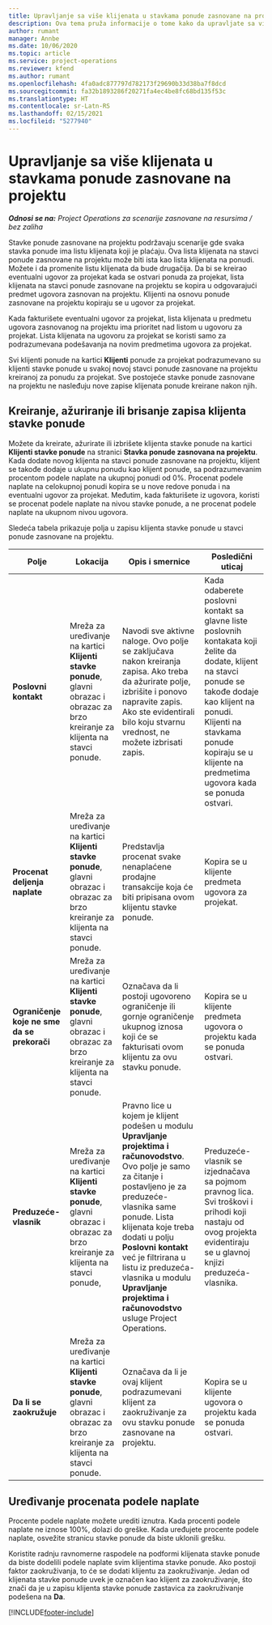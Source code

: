 ```yaml
---
title: Upravljanje sa više klijenata u stavkama ponude zasnovane na projektu
description: Ova tema pruža informacije o tome kako da upravljate sa više klijenata u stavkama ponude zasnovane na projektu.
author: rumant
manager: Annbe
ms.date: 10/06/2020
ms.topic: article
ms.service: project-operations
ms.reviewer: kfend
ms.author: rumant
ms.openlocfilehash: 4fa0adc877797d782173f29690b33d38ba7f8dcd
ms.sourcegitcommit: fa32b1893286f20271fa4ec4be8fc68bd135f53c
ms.translationtype: HT
ms.contentlocale: sr-Latn-RS
ms.lasthandoff: 02/15/2021
ms.locfileid: "5277940"
---
```

# <a name="manage-multiple-customers-on-project-based-quote-lines"></a>Upravljanje sa više klijenata u stavkama ponude zasnovane na projektu

_**Odnosi se na:** Project Operations za scenarije zasnovane na resursima / bez zaliha_

Stavke ponude zasnovane na projektu podržavaju scenarije gde svaka stavka ponude ima listu klijenata koji je plaćaju. Ova lista klijenata na stavci ponude zasnovane na projektu može biti ista kao lista klijenata na ponudi. Možete i da promenite listu klijenata da bude drugačija. Da bi se kreirao eventualni ugovor za projekat kada se ostvari ponuda za projekat, lista klijenata na stavci ponude zasnovane na projektu se kopira u odgovarajući predmet ugovora zasnovan na projektu. Klijenti na osnovu ponude zasnovane na projektu kopiraju se u ugovor za projekat.

Kada fakturišete eventualni ugovor za projekat, lista klijenata u predmetu ugovora zasnovanog na projektu ima prioritet nad listom u ugovoru za projekat. Lista klijenata na ugovoru za projekat se koristi samo za podrazumevana podešavanja na novim predmetima ugovora za projekat.

Svi klijenti ponude na kartici **Klijenti** ponude za projekat podrazumevano su klijenti stavke ponude u svakoj novoj stavci ponude zasnovane na projektu kreiranoj za ponudu za projekat. Sve postojeće stavke ponude zasnovane na projektu ne nasleđuju nove zapise klijenata ponude kreirane nakon njih.

## <a name="create-update-or-delete-a-quote-line-customer-record"></a>Kreiranje, ažuriranje ili brisanje zapisa klijenta stavke ponude

Možete da kreirate, ažurirate ili izbrišete klijenta stavke ponude na kartici **Klijenti stavke ponude** na stranici **Stavka ponude zasnovana na projektu**. Kada dodate novog klijenta na stavci ponude zasnovane na projektu, klijent se takođe dodaje u ukupnu ponudu kao klijent ponude, sa podrazumevanim procentom podele naplate na ukupnoj ponudi od 0%. Procenat podele naplate na celokupnoj ponudi kopira se u nove redove ponuda i na eventualni ugovor za projekat. Međutim, kada fakturišete iz ugovora, koristi se procenat podele naplate na nivou stavke ponude, a ne procenat podele naplate na ukupnom nivou ugovora. 

Sledeća tabela prikazuje polja u zapisu klijenta stavke ponude u stavci ponude zasnovane na projektu.

| Polje | Lokacija | Opis i smernice | Posledični uticaj |
| --- | --- | --- | --- |
| **Poslovni kontakt** | Mreža za uređivanje na kartici **Klijenti stavke ponude**, glavni obrazac i obrazac za brzo kreiranje za klijenta na stavci ponude. | Navodi sve aktivne naloge. Ovo polje se zaključava nakon kreiranja zapisa. Ako treba da ažurirate polje, izbrišite i ponovo napravite zapis. Ako ste evidentirali bilo koju stvarnu vrednost, ne možete izbrisati zapis. | Kada odaberete poslovni kontakt sa glavne liste poslovnih kontakata koji želite da dodate, klijent na stavci ponude se takođe dodaje kao klijent na ponudi. Klijenti na stavkama ponude kopiraju se u klijente na predmetima ugovora kada se ponuda ostvari. |
| **Procenat deljenja naplate** | Mreža za uređivanje na kartici **Klijenti stavke ponude**, glavni obrazac i obrazac za brzo kreiranje za klijenta na stavci ponude. | Predstavlja procenat svake nenaplaćene prodajne transakcije koja će biti pripisana ovom klijentu stavke ponude. | Kopira se u klijente predmeta ugovora za projekat. |
| **Ograničenje koje ne sme da se prekorači** | Mreža za uređivanje na kartici **Klijenti stavke ponude**, glavni obrazac i obrazac za brzo kreiranje za klijenta na stavci ponude. | Označava da li postoji ugovoreno ograničenje ili gornje ograničenje ukupnog iznosa koji će se fakturisati ovom klijentu za ovu stavku ponude. | Kopira se u klijente predmeta ugovora o projektu kada se ponuda ostvari. |
| **Preduzeće-vlasnik** | Mreža za uređivanje na kartici **Klijenti stavke ponude**, glavni obrazac i obrazac za brzo kreiranje za klijenta na stavci ponude, | Pravno lice u kojem je klijent podešen u modulu **Upravljanje projektima i računovodstvo**. Ovo polje je samo za čitanje i postavljeno je za preduzeće-vlasnika same ponude. Lista klijenata koje treba dodati u polju **Poslovni kontakt** već je filtrirana u listu iz preduzeća-vlasnika u modulu **Upravljanje projektima i računovodstvo** usluge Project Operations. | Preduzeće-vlasnik se izjednačava sa pojmom pravnog lica. Svi troškovi i prihodi koji nastaju od ovog projekta evidentiraju se u glavnoj knjizi preduzeća-vlasnika. |
| **Da li se zaokružuje** | Mreža za uređivanje na kartici **Klijenti stavke ponude**, glavni obrazac i obrazac za brzo kreiranje za klijenta na stavci ponude. | Označava da li je ovaj klijent podrazumevani klijent za zaokruživanje za ovu stavku ponude zasnovane na projektu. | Kopira se u klijente ugovora o projektu kada se ponuda ostvari. |

## <a name="edit-billing-split-percentages"></a>Uređivanje procenata podele naplate

Procente podele naplate možete urediti iznutra. Kada procenti podele naplate ne iznose 100%, dolazi do greške. Kada uređujete procente podele naplate, osvežite stranicu stavke ponude da biste uklonili grešku.

Koristite radnju ravnomerne raspodele na podformi klijenata stavke ponude da biste dodelili podele naplate svim klijentima stavke ponude. Ako postoji faktor zaokruživanja, to će se dodati klijentu za zaokruživanje. Jedan od klijenata stavke ponude uvek je označen kao klijent za zaokruživanje, što znači da je u zapisu klijenta stavke ponude zastavica za zaokruživanje podešena na **Da**. 


[!INCLUDE[footer-include](../includes/footer-banner.md)]